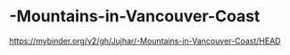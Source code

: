 # -Mountains-in-Vancouver-Coast
https://mybinder.org/v2/gh/Jujhar/-Mountains-in-Vancouver-Coast/HEAD
